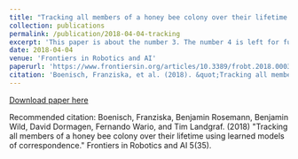 ```yaml
---
title: "Tracking all members of a honey bee colony over their lifetime using learned models of correspondence"
collection: publications
permalink: /publication/2018-04-04-tracking
excerpt: 'This paper is about the number 3. The number 4 is left for future work.'
date: 2018-04-04
venue: 'Frontiers in Robotics and AI'
paperurl: 'https://www.frontiersin.org/articles/10.3389/frobt.2018.00035/full'
citation: 'Boenisch, Franziska, et al. (2018). &quot;Tracking all members of a honey bee colony over their lifetime using learned models of correspondence.&quot; <i>Frontiers in Robotics and AI</i>. 5(35).'
---
```


[Download paper here](https://www.frontiersin.org/articles/10.3389/frobt.2018.00035/full)

Recommended citation: Boenisch, Franziska, Benjamin Rosemann, Benjamin Wild, David Dormagen, Fernando Wario, and Tim Landgraf. (2018) "Tracking all members of a honey bee colony over their lifetime using learned models of correspondence." Frontiers in Robotics and AI 5(35).
